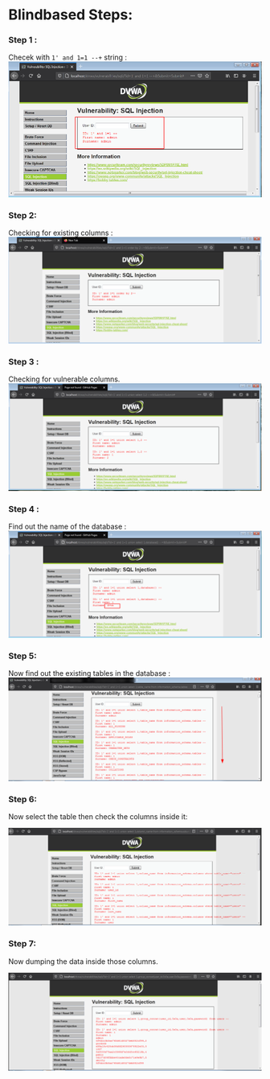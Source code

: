 # Blindbased Steps:


### Step 1 :
Checek with `1' and 1=1 --+` string :
![](https://raw.githubusercontent.com/0x48iffy/CSP-Tasks/master/photo/blind/1.png)

### Step 2: 
Checking for existing columns :
![](https://raw.githubusercontent.com/0x48iffy/CSP-Tasks/master/photo/blind/2.png)

### Step 3 :
Checking for vulnerable columns.
![](https://raw.githubusercontent.com/0x48iffy/CSP-Tasks/master/photo/blind/3.png)

### Step 4 :
Find out the name of the database :
![](https://raw.githubusercontent.com/0x48iffy/CSP-Tasks/master/photo/blind/4.png)

### Step 5:
Now find out the existing tables in the database :
![](https://raw.githubusercontent.com/0x48iffy/CSP-Tasks/master/photo/blind/5.png)

### Step 6:
Now select the table then check the columns inside it:

![](https://raw.githubusercontent.com/0x48iffy/CSP-Tasks/master/photo/blind/6.png)

### Step 7:
Now dumping the data inside those columns.

![](https://raw.githubusercontent.com/0x48iffy/CSP-Tasks/master/photo/blind/7.png)
